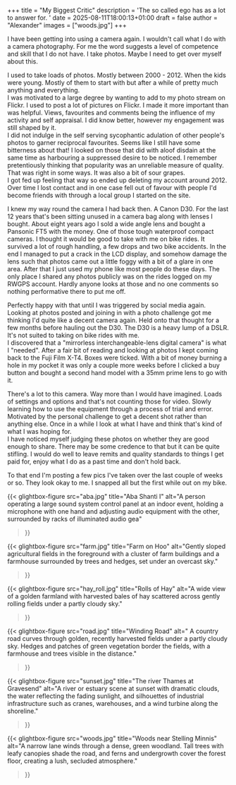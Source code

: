 +++
title = "My Biggest Critic"
description = 'The so called ego has as a lot to answer for. '
date = 2025-08-11T18:00:13+01:00
draft = false
author = "Alexander"
images = ["woods.jpg"]
+++

I have been getting into using a camera again. I wouldn't call what I do with a camera photography. For me the word suggests a level of competence and skill that I do not have. I take photos. Maybe I need to get over myself about this. 

I used to take loads of photos. Mostly between 2000 - 2012. When the kids were young. Mostly of them to start with but after a while of pretty much anything and everything.\
I was motivated to a large degree by wanting to add to my photo stream on Flickr. I used to post a lot of pictures on Flickr. I made it more important than was helpful. Views, favourites and comments being the influence of my activity and self appraisal. I did know better, however my engagement was still shaped by it.\
I did not indulge in the self serving sycophantic adulation of other people's photos to garner reciprocal favourites. Seems like I still have some bitterness about that! I looked on those that did with aloof disdain at the same time as harbouring a suppressed desire to be noticed. I remember pretentiously thinking that popularity was an unreliable measure of quality. That was right in some ways. It was also a bit of sour grapes.\
I got fed up feeling that way so ended up deleting my account around 2012. Over time I lost contact and in one case fell out of favour with people I'd become friends with through a local group I started on the site.

I knew my way round the camera I had back then. A Canon D30. For the last 12 years that's been sitting unused in a camera bag along with lenses I bought. About eight years ago I sold a wide angle lens and bought a Pansonic FT5 with the money.  One of those tough waterproof compact cameras.  I thought it would be good to take with me on bike rides. It survived a lot of rough handling, a few drops and two bike accidents. In the end I managed to put a crack in the LCD display, and somehow damage the lens such that photos came out a little foggy with a bit of a glare in one area. After that I just used my phone like most people do these days. The only place I shared any photos publicly was on the rides logged on my RWGPS account. Hardly anyone looks at those and no one comments so nothing performative there to put me off. 

Perfectly happy with that until I was triggered by social media again. Looking at photos posted and joining in with a photo challenge got me thinking I'd quite like a decent camera again. Held onto that thought for a few months before hauling out the D30. The D30 is a heavy lump of a DSLR. It's not suited to taking on bike rides with me.\
I discovered that a "mirrorless interchangeable-lens digital camera" is what I "needed". After a fair bit of reading and looking at photos I kept coming back to the Fuji Film X-T4. Boxes were ticked. With a bit of money burning a hole in my pocket it was only a couple more weeks before I clicked a buy button and bought a second hand model with a 35mm prime lens to go with it. 

There's a lot to this camera. Way more than I would have imagined. Loads of settings and options and that's not counting those for video. Slowly learning how to use the equipment through a process of trial and error. Motivated by the personal challenge to get a decent shot rather than anything else. Once in a while I look at what I have and think that's kind of what I was hoping for.\
I have noticed myself judging these photos on whether they are good enough to share. There may be some credence to that but it can be quite stifling. I would do well to leave remits and quality standards to things I get paid for, enjoy what I do as a past time and don't hold back. 

To that end I'm posting a few pics I've taken over the last couple of weeks or so. They look okay to me. I snapped all but the first while out on my bike. 

{{< glightbox-figure 
   src="aba.jpg" 
   title="Aba Shanti I"
   alt="A person operating a large sound system control panel at an indoor event, holding a microphone with one hand and adjusting audio equipment with the other, surrounded by racks of illuminated audio gea" 
>}}

{{< glightbox-figure 
   src="farm.jpg" 
   title="Farm on Hoo"
   alt="Gently sloped agricultural fields in the foreground with a cluster of farm buildings and a farmhouse surrounded by trees and hedges, set under an overcast sky." 
>}}

{{< glightbox-figure 
   src="hay_roll.jpg" 
   title="Rolls of Hay"
   alt="A wide view of a golden farmland with harvested bales of hay scattered across gently rolling fields under a partly cloudy sky." 
>}}

{{< glightbox-figure 
   src="road.jpg" 
   title="Winding Road"
   alt=" A country road curves through golden, recently harvested fields under a partly cloudy sky. Hedges and patches of green vegetation border the fields, with a farmhouse and trees visible in the distance." 
>}}

{{< glightbox-figure 
   src="sunset.jpg" 
   title="The river Thames at Gravesend"
   alt="A river or estuary scene at sunset with dramatic clouds, the water reflecting the fading sunlight, and silhouettes of industrial infrastructure such as cranes, warehouses, and a wind turbine along the shoreline." 
>}}

{{< glightbox-figure 
   src="woods.jpg" 
   title="Woods near Stelling Minnis"
   alt="A narrow lane winds through a dense, green woodland. Tall trees with leafy canopies shade the road, and ferns and undergrowth cover the forest floor, creating a lush, secluded atmosphere." 
>}}